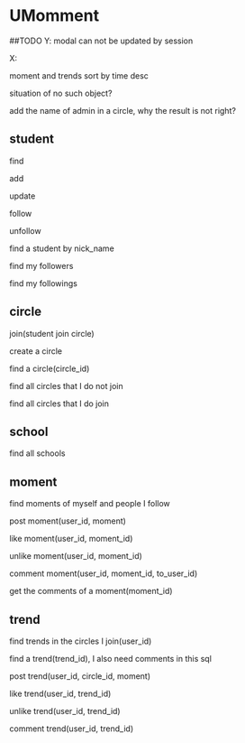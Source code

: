 # UMomment

##TODO
Y:
modal can not be updated by session

X:

moment and trends sort by time desc

situation of no such object?

add the name of admin in a circle, why the result is not right?

## student

find

add

update

follow

unfollow

find a student by nick_name

find my followers

find my followings

## circle
join(student join circle)

create a circle

find a circle(circle_id)

find all circles that I do not join

find all circles that I do join

## school
find all schools

## moment
find moments of myself and people I follow

post moment(user_id, moment)

like moment(user_id, moment_id)

unlike moment(user_id, moment_id)

comment moment(user_id, moment_id, to_user_id)

get the comments of a moment(moment_id)

## trend
find trends in the circles I join(user_id)

find a trend(trend_id), I also need comments in this sql

post trend(user_id, circle_id, moment)

like trend(user_id, trend_id)

unlike trend(user_id, trend_id)

comment trend(user_id, trend_id)
